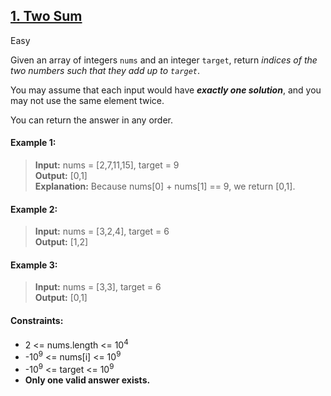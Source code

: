 ## [1. Two Sum](https://leetcode.com/problems/two-sum/)

Easy

Given an array of integers <code>nums</code> and an integer <code>target</code>, return *indices of the two numbers such that they add up to <code>target</code>*.

You may assume that each input would have *__exactly one solution__*, and you may not use the same element twice.

You can return the answer in any order.

#### Example 1:

> __Input:__ nums = [2,7,11,15], target = 9  
> __Output:__ [0,1]  
> __Explanation:__ Because nums[0] + nums[1] == 9, we return [0,1].  

#### Example 2:

> __Input:__ nums = [3,2,4], target = 6  
> __Output:__ [1,2]  

#### Example 3:

> __Input:__ nums = [3,3], target = 6  
> __Output:__ [0,1]  

#### Constraints:

- 2 <= nums.length <= 10<sup>4</sup>
- -10<sup>9</sup> <= nums[i] <= 10<sup>9</sup>
- -10<sup>9</sup> <= target <= 10<sup>9</sup>
- __Only one valid answer exists.__
